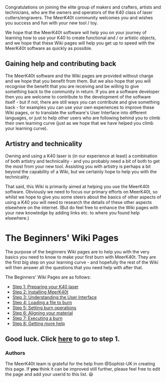 Congratulations on joining the elite group of makers and crafters, artists and technicians, who are the owners and operators of the K40 class of laser cutters/engravers. The MeerK40t community welcomes you and wishes you success and fun with your new tool / toy.

We hope that the MeerK40t software will help you on your journey of learning how to use your K40 to create functional and / or artistic objects, and we hope that these Wiki pages will help you get up to speed with the MeerK40t software as quickly as possible.

## Gaining help and contributing back
The MeerK40t software and the Wiki pages are provided without charge and we hope that you benefit from them. But we also hope that you will recognise the benefit that you are receiving and be willing to give something back to the community in return. If you are a software developer then you are welcome to contribute to the development of the software itself - but if not, there are still ways you can contribute and give something back - for examples you can use your own experiences to improve these Wiki pages, or to translate the software's User Interface into different languages, or just to help other users who are following behind you to climb their own learning curve (just as we hope that we have helped you climb your learning curve).

## Artistry and technicality
Owning and using a K40 laser is (in our experience at least) a combination of both artistry and technicality - and you probably need a bit of both to get the most from your new tool. Assisting you with artistry is perhaps a bit beyond the capability of a Wiki, but we certainly hope to help you with the technicality.

That said, this Wiki is primarily aimed at helping you use the MeerK40t software. Obviously we need to focus our primary efforts on MeerK40t, so whilst we hope to give you some steers about the basics of other aspects of using a K40 you will need to research the details of these other aspects elsewhere on the internet. (But do feel free to enhance the Wiki pages with your new knowledge by adding links etc. to where you found help elsewhere.)

# The Beginners' Wiki Pages
The purpose of the beginners Wiki pages are to help you with the very basics you need to know to make your first burn with MeerK40t. They are the first big step on your learning curve - and hopefully the rest of the Wiki will then answer all the questions that you need help with after that.

The Beginners' Wiki Pages are as follows:

* [Step 1: Preparing your K40 laser](./Beginners:-1.-Preparing-your-K40-laser)
* [Step 2: Installing MeerK40t](./Beginners:-2.-Installing-MeerK40t)
* [Step 3: Understanding the User Interface](./Beginners:-3.-The-User-Interface)
* [Step 4: Loading a file to burn](./Beginners:-4.-Loading-an-SVG-file-or-image)
* [Step 5: Setting burn operations](./Beginners:-5.-Setting-burn-operations)
* [Step 6: Aligning your material](./Beginners:-6.-Aligning-your-material)
* [Step 7: Executing a burn](./Beginners:-7.-Executing-a-burn)
* [Step 8: Getting more help](./Beginners:-8.-Getting-more-help)

Good luck. Click [here](./Beginners:-1.-Preparing-your-K40-laser) to go to step 1.
---
### Authors
The MeerK40t team is grateful for the help from @Sophist-UK in creating this page. If **you** think it can be improved still further, please feel free to edit the page and add your userid to this list. 😃